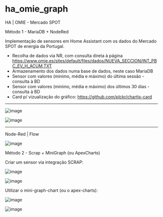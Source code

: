 # ha_omie_graph
HA | OMIE - Mercado SPOT

Método 1 - MariaDB + NodeRed

Implementação de sensores em Home Assistant com os dados do Mercado SPOT de energia da Portugal.

  - Recolha de dados via NR, com consulta direta à página https://www.omie.es/sites/default/files/dados/NUEVA_SECCION/INT_PBC_EV_H_ACUM.TXT
  - Armazenamento dos dados numa base de dados, neste caso MariaDB
  - Sensor com valores (minimo, média e máximo) do última sessão - consulta à BD
  - Sensor com valores (minimo, média e máximo) dos últimos 30 dias - consulta à BD
  - Card p/ vizualização do gráfico: https://github.com/plckr/chartjs-card

------------------------------------------------------------------------

![image](https://user-images.githubusercontent.com/58397478/210556267-e04bf6c6-92b5-4a6f-b76d-6ed90dd7324a.png)

![image](https://user-images.githubusercontent.com/58397478/210556541-f1e05003-bbb8-4965-86b3-c6d127dd8803.png)

------------------------------------------------------------------------

Node-Red | Flow

![image](https://user-images.githubusercontent.com/58397478/210557295-d87cec31-9a25-4291-bb78-0c300a3acfe2.png)

Método 2 - Scrap + MiniGraph (ou ApexCharts)

Criar um sensor via integração SCRAP:

![image](https://user-images.githubusercontent.com/58397478/218101349-42e95457-d0b4-4562-a369-a3a5cb806174.png)

![image](https://user-images.githubusercontent.com/58397478/218101366-26e65744-186d-4217-9d94-11cfb51344a6.png)

Utilizar o mini-graph-chart (ou o apex-charts):

![image](https://user-images.githubusercontent.com/58397478/218101417-6bef9eb4-3fb3-4282-aff5-76997d49f21f.png)

![image](https://user-images.githubusercontent.com/58397478/218101481-79395376-3925-4da6-a491-c1e91f5c6af1.png)
